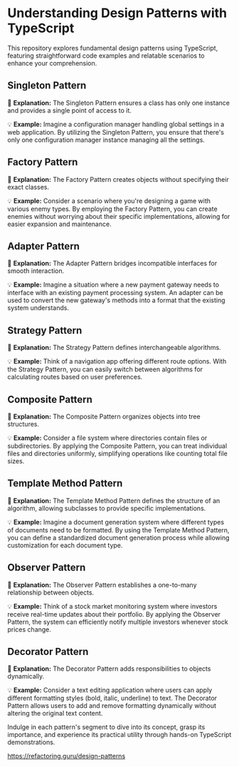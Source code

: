 # Understanding Design Patterns with TypeScript

This repository explores fundamental design patterns using TypeScript, featuring straightforward code examples and relatable scenarios to enhance your comprehension.

## Singleton Pattern

🔗 **Explanation:**
The Singleton Pattern ensures a class has only one instance and provides a single point of access to it.

💡 **Example:**
Imagine a configuration manager handling global settings in a web application. By utilizing the Singleton Pattern, you ensure that there's only one configuration manager instance managing all the settings.

## Factory Pattern

🔗 **Explanation:**
The Factory Pattern creates objects without specifying their exact classes.

💡 **Example:**
Consider a scenario where you're designing a game with various enemy types. By employing the Factory Pattern, you can create enemies without worrying about their specific implementations, allowing for easier expansion and maintenance.

## Adapter Pattern

🔗 **Explanation:**
The Adapter Pattern bridges incompatible interfaces for smooth interaction.

💡 **Example:**
Imagine a situation where a new payment gateway needs to interface with an existing payment processing system. An adapter can be used to convert the new gateway's methods into a format that the existing system understands.

## Strategy Pattern

🔗 **Explanation:**
The Strategy Pattern defines interchangeable algorithms.

💡 **Example:**
Think of a navigation app offering different route options. With the Strategy Pattern, you can easily switch between algorithms for calculating routes based on user preferences.

## Composite Pattern

🔗 **Explanation:**
The Composite Pattern organizes objects into tree structures.

💡 **Example:**
Consider a file system where directories contain files or subdirectories. By applying the Composite Pattern, you can treat individual files and directories uniformly, simplifying operations like counting total file sizes.

## Template Method Pattern

🔗 **Explanation:**
The Template Method Pattern defines the structure of an algorithm, allowing subclasses to provide specific implementations.

💡 **Example:**
Imagine a document generation system where different types of documents need to be formatted. By using the Template Method Pattern, you can define a standardized document generation process while allowing customization for each document type.

## Observer Pattern

🔗 **Explanation:**
The Observer Pattern establishes a one-to-many relationship between objects.

💡 **Example:**
Think of a stock market monitoring system where investors receive real-time updates about their portfolio. By applying the Observer Pattern, the system can efficiently notify multiple investors whenever stock prices change.

## Decorator Pattern

🔗 **Explanation:**
The Decorator Pattern adds responsibilities to objects dynamically.

💡 **Example:**
Consider a text editing application where users can apply different formatting styles (bold, italic, underline) to text. The Decorator Pattern allows users to add and remove formatting dynamically without altering the original text content.

Indulge in each pattern's segment to dive into its concept, grasp its importance, and experience its practical utility through hands-on TypeScript demonstrations.

https://refactoring.guru/design-patterns
